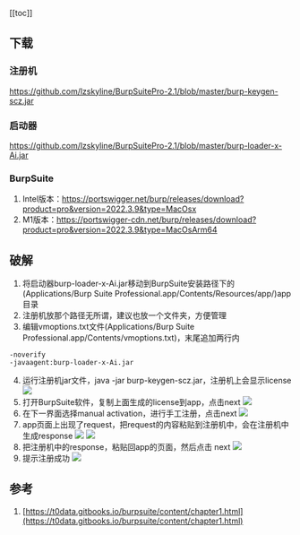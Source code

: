[[toc]]
## 下载
### 注册机
https://github.com/lzskyline/BurpSuitePro-2.1/blob/master/burp-keygen-scz.jar
### 启动器
https://github.com/lzskyline/BurpSuitePro-2.1/blob/master/burp-loader-x-Ai.jar
### BurpSuite
1. Intel版本：https://portswigger.net/burp/releases/download?product=pro&version=2022.3.9&type=MacOsx
2. M1版本：https://portswigger-cdn.net/burp/releases/download?product=pro&version=2022.3.9&type=MacOsArm64
## 破解
1. 将启动器burp-loader-x-Ai.jar移动到BurpSuite安装路径下的(Applications/Burp Suite Professional.app/Contents/Resources/app/)app目录
2. 注册机放那个路径无所谓，建议也放一个文件夹，方便管理
3. 编辑vmoptions.txt文件(Applications/Burp Suite Professional.app/Contents/vmoptions.txt)，末尾追加两行内
```
-noverify
-javaagent:burp-loader-x-Ai.jar
```
4. 运行注册机jar文件，java  -jar  burp-keygen-scz.jar，注册机上会显示license
![](～@img/WechatIMG21.png)
5. 打开BurpSuite软件，复制上面生成的license到app，点击next
![](～@img/WechatIMG22.png)
6. 在下一界面选择manual activation，进行手工注册，点击next
![](～@img/WechatIMG23.png)
7. app页面上出现了request，把request的内容粘贴到注册机中，会在注册机中生成response
![](～@img/WechatIMG24.png)
![](～@img/WechatIMG25.png)
8. 把注册机中的response，粘贴回app的页面，然后点击 next
![](～@img/WechatIMG26.png)
9. 提示注册成功
![](～@img/WechatIMG27.png)

## 参考
1. [https://t0data.gitbooks.io/burpsuite/content/chapter1.html](https://t0data.gitbooks.io/burpsuite/content/chapter1.html)